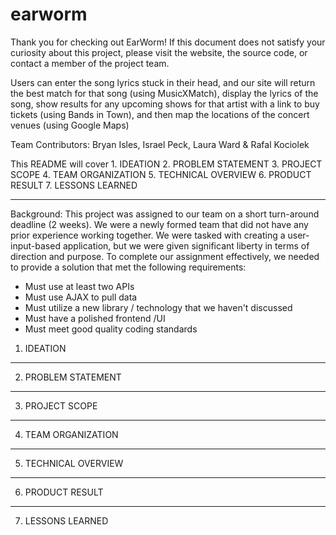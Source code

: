 # earworm

Thank you for checking out EarWorm! If this document does not satisfy your curiosity about this project, please visit the website, the source code, or contact a member of the project team.

Users can enter the song lyrics stuck in their head, and our site will return the best match for that song (using MusicXMatch), display the lyrics of the song, show results for any upcoming shows for that artist with a link to buy tickets (using Bands in Town), and then map the locations of the concert venues (using Google Maps)

Team Contributors: Bryan Isles, Israel Peck, Laura Ward & Rafal Kociolek

This README will cover
    1. IDEATION
    2. PROBLEM STATEMENT
    3. PROJECT SCOPE
    4. TEAM ORGANIZATION
    5. TECHNICAL OVERVIEW
    6. PRODUCT RESULT
    7. LESSONS LEARNED
 
 --------------------------------------------------------------------------------------------------------------------------------------

Background: This project was assigned to our team on a short turn-around deadline (2 weeks). We were a newly formed team that did not have any prior experience working together. We were tasked with creating a user-input-based application, but we were given significant liberty in terms of direction and purpose. To complete our assignment effectively, we needed to provide a solution that met the following requirements:

- Must use at least two APIs
- Must use AJAX to pull data
- Must utilize a new library / technology that we haven't discussed
- Must have a polished frontend /UI
- Must meet good quality coding standards



1. IDEATION



 --------------------------------------------------------------------------------------------------------------------------------------

2. PROBLEM STATEMENT


 --------------------------------------------------------------------------------------------------------------------------------------

3. PROJECT SCOPE

 --------------------------------------------------------------------------------------------------------------------------------------

4. TEAM ORGANIZATION

 --------------------------------------------------------------------------------------------------------------------------------------

5. TECHNICAL OVERVIEW

 --------------------------------------------------------------------------------------------------------------------------------------

6. PRODUCT RESULT

 --------------------------------------------------------------------------------------------------------------------------------------
 
7. LESSONS LEARNED
